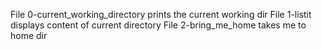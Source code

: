 File 0-current_working_directory prints the current working dir
File 1-listit displays content of current directory
File 2-bring_me_home takes me to home dir
